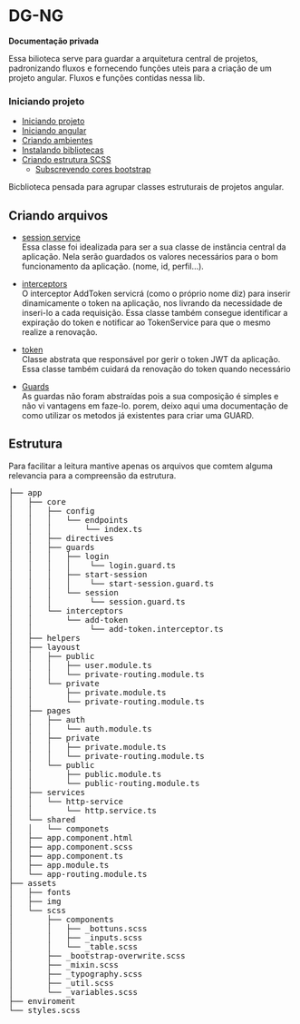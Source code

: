 # DG-NG

<b>Documentação privada</b>
<br>

Essa bilioteca serve para guardar a arquitetura central de projetos, padronizando fluxos e fornecendo funções uteis para
a criação de um projeto angular. Fluxos e funções contidas nessa lib.

### Iniciando projeto

* [Iniciando projeto](./src/doc/iniciando-projeto.md)
* [Iniciando angular](./src/doc/iniciando-projeto.md#inciando-angular)
* [Criando ambientes](./src/doc/iniciando-projeto.md#criando-ambientes)
* [Instalando bibliotecas](./src/doc/iniciando-projeto.md#criando-ambientes)
* [Criando estrutura SCSS](./src/doc/iniciando-projeto.md#criando-estrutura-scss)
  * [Subscrevendo cores bootstrap]()

Bicblioteca pensada para agrupar classes estruturais de projetos angular.

## Criando arquivos

* [session service](./projects/dg-ng/doc/abstract-session-service.md)<br>
  Essa classe foi idealizada para ser a sua classe de instância central da aplicação. Nela serão guardados os valores
  necessários para o bom funcionamento da aplicação. (nome, id, perfil...).

* [interceptors](./projects/dg-ng/doc/abstract-add-token.md)<br>
  O interceptor AddToken servicrá (como o próprio nome diz) para inserir dinamicamente o token na aplicação, nos
  livrando da necessidade de inseri-lo a cada requisição. Essa classe também consegue identificar a expiração do token e
  notificar ao TokenService para que o mesmo realize a renovação.

* [token](./projects/dg-ng/doc/abstract-token-service.md)<br>
  Classe abstrata que responsável por gerir o token JWT da aplicação. Essa classe também cuidará da renovação do token
  quando necessário

* [Guards](./projects/dg-ng/doc/guards.md)<br>
  As guardas não foram abstraídas pois a sua composição é simples e não vi vantagens em faze-lo. porem, deixo aqui uma
  documentação de como utilizar os metodos já existentes para criar uma GUARD.

## Estrutura

Para facilitar a leitura mantive apenas os arquivos que comtem alguma relevancia para a compreensão da estrutura.

<pre>
├── app
│   ├── core
│   │   ├── config
│   │   │   └── endpoints
│   │   │       └── index.ts
│   │   ├── directives
│   │   ├── guards
│   │   │   ├── login
│   │   │   │    └── login.guard.ts
│   │   │   ├── start-session
│   │   │   │    └── start-session.guard.ts
│   │   │   └── session
│   │   │        └── session.guard.ts
│   │   └── interceptors
│   │       └── add-token
│   │            └── add-token.interceptor.ts
│   ├── helpers
│   ├── layoust 
│   │   ├── public
│   │   │   ├── user.module.ts
│   │   │   └── private-routing.module.ts
│   │   └── private
│   │       ├── private.module.ts
│   │       └── private-routing.module.ts
│   ├── pages 
│   │   ├── auth
│   │   │   └── auth.module.ts
│   │   ├── private
│   │   │   ├── private.module.ts
│   │   │   └── private-routing.module.ts
│   │   └── public
│   │       ├── public.module.ts
│   │       └── public-routing.module.ts
│   ├── services
│   │   └── http-service
│   │       └── http.service.ts
│   └── shared
│   │   └── componets
│   ├── app.component.html
│   ├── app.component.scss
│   ├── app.component.ts
│   ├── app.module.ts
│   └── app-routing.module.ts
├── assets
│   ├── fonts
│   ├── img
│   └── scss
│       ├── components
│       │   ├── _bottuns.scss
│       │   ├── _inputs.scss
│       │   └── _table.scss
│       ├── _bootstrap-overwrite.scss
│       ├── _mixin.scss
│       ├── _typography.scss
│       ├── _util.scss
│       └── _variables.scss
├── enviroment
└── styles.scss
</pre>


